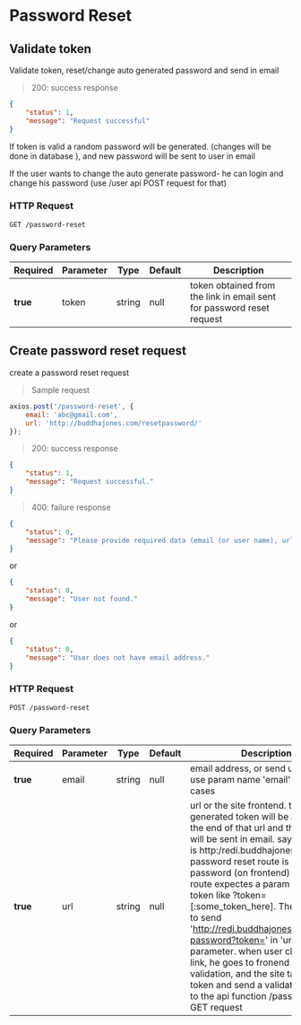 # Password Reset





## Validate token

Validate token, reset/change auto generated password and send in email
 

> 200: success response

```json
{
    "status": 1,
    "message": "Request successful"
}
```

If token is valid a random password will be generated. (changes will be done in database ), and new password will be sent to user in email


If the user wants to change the auto generate password- he can login and change his password (use /user api POST request for that)

### HTTP Request

`GET /password-reset`

### Query Parameters

Required | Parameter | Type | Default | Description
-------- | --------- | ---- | ------- | -----------
**true** | token | string | null | token obtained from the link in email sent for password reset request






## Create password reset request

create a password reset request



> Sample request

```javascript
axios.post('/password-reset', {
    email: 'abc@gmail.com',
    url: 'http://buddhajones.com/resetpassword/'
});
```

> 200: success response

```json
{
    "status": 1,
    "message": "Request successful."
}
```

> 400: failure response

```json
{
    "status": 0,
    "message": "Please provide required data (email (or user name), url)."
}
```

or 


```json
{
    "status": 0,
    "message": "User not found."
}
```

or 


```json
{
    "status": 0,
    "message": "User does not have email address."
}
```

### HTTP Request

`POST /password-reset`

### Query Parameters

Required | Parameter | Type | Default | Description
-------- | --------- | ---- | ------- | -----------
**true** | email | string | null | email address, or send user name. use param name 'email' in both cases
**true** | url | string | null | url or the site frontend. the generated token will be added at the end of that url and the full lini will be sent in email. say, the site url is http:/redi.buddhajones.com , and password reset route is /reset-password (on frontend) and this route expectes a param named token like ?token=[:some_token_here]. Then you need to send 'http://redi.buddhajones.com/reset-password?token=' in 'url' parameter. when user click on the link, he goes to fronend token validation, and the site takes the token and send a validation request to the api function /password-reset  GET request
